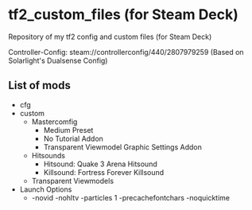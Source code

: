 # tf2_custom_files (for Steam Deck)
Repository of my tf2 config and custom files (for Steam Deck)

Controller-Config: steam://controllerconfig/440/2807979259  (Based on Solarlight's Dualsense Config)
## List of mods
* cfg
* custom
  * Mastercomfig
    * Medium Preset
    * No Tutorial Addon
    * Transparent Viewmodel Graphic Settings Addon
  * Hitsounds
    * Hitsound: Quake 3 Arena Hitsound
    * Killsound: Fortress Forever Killsound
  * Transparent Viewmodels
* Launch Options
  * -novid -nohltv -particles 1 -precachefontchars -noquicktime
